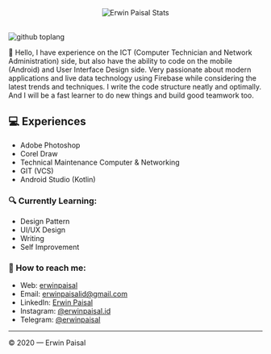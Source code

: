 <div align="center">
  <img src="https://github-readme-stats.vercel.app/api?username=erwinpaisal&show_icons=true&theme=dracula" alt="Erwin Paisal Stats">
</div>
<br>


![github toplang](https://github-readme-stats.vercel.app/api/top-langs/?username=erwinpaisal&layout=compact&theme=nightowl)




👋 Hello, I have experience on the ICT (Computer Technician and Network Administration) side, but also have the ability to code on the mobile (Android) and User Interface Design side. Very passionate about modern applications and live data technology using Firebase while considering the latest trends and techniques. I write the code structure neatly and optimally. And I will be a fast learner to do new things and build good teamwork too.



## 💻 Experiences
- Adobe Photoshop
- Corel Draw
- Technical Maintenance Computer & Networking
- GIT (VCS)
- Android Studio (Kotlin)

### 🔍 Currently Learning:
- Design Pattern
- UI/UX Design
- Writing
- Self Improvement

### 🚀 How to reach me:
- Web: [erwinpaisal](https://erwinpaisal.github.io/)
- Email: [erwinpaisalid@gmail.com](mailto:erwinpaisalid@gmail.com)
- LinkedIn: [Erwin Paisal](https://www.linkedin.com/in/erwin-paisal/)
- Instagram: [@erwinpaisal.id](https://instagram.com/erwinpaisal)
- Telegram: [@erwinpaisal](https://t.me/erwinpaisal)

---

© 2020 — Erwin Paisal
